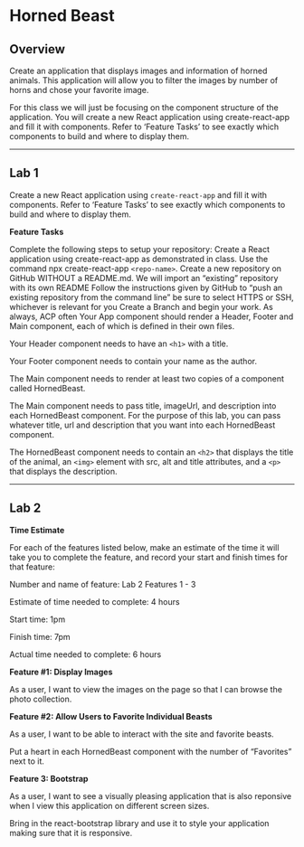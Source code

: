 # Horned Beast

## Overview
Create an application that displays images and information of horned animals. This application will allow you to filter the images by number of horns and chose your favorite image.

For this class we will just be focusing on the component structure of the application. You will create a new React application using create-react-app and fill it with components. Refer to ‘Feature Tasks’ to see exactly which components to build and where to display them.

***

## Lab 1
Create a new React application using `create-react-app` and fill it with components. Refer to ‘Feature Tasks’ to see exactly which components to build and where to display them.

**Feature Tasks**

Complete the following steps to setup your repository:
Create a React application using create-react-app as demonstrated in class.
Use the command npx create-react-app `<repo-name>`.
Create a new repository on GitHub WITHOUT a README.md. We will import an “existing” repository with its own README
Follow the instructions given by GitHub to “push an existing repository from the command line”
be sure to select HTTPS or SSH, whichever is relevant for you
Create a Branch and begin your work. As always, ACP often
Your App component should render a Header, Footer and Main component, each of which is defined in their own files.

Your Header component needs to have an `<h1>` with a title.

Your Footer component needs to contain your name as the author.

The Main component needs to render at least two copies of a component called HornedBeast.

The Main component needs to pass title, imageUrl, and description into each HornedBeast component. For the purpose of this lab, you can pass whatever title, url and description that you want into each HornedBeast component.

The HornedBeast component needs to contain an `<h2>` that displays the title of the animal, an `<img>` element with src, alt and title attributes, and a `<p>` that displays the description.

***

## Lab 2
**Time Estimate**

For each of the features listed below, make an estimate of the time it will take you to complete the feature, and record your start and finish times for that feature:

Number and name of feature: Lab 2 Features 1 - 3

Estimate of time needed to complete: 4 hours

Start time: 1pm

Finish time: 7pm

Actual time needed to complete: 6 hours

**Feature #1: Display Images**

As a user, I want to view the images on the page so that I can browse the photo collection.


**Feature #2: Allow Users to Favorite Individual Beasts**

As a user, I want to be able to interact with the site and favorite beasts.

Put a heart in each HornedBeast component with the number of “Favorites” next to it.

**Feature 3: Bootstrap**

As a user, I want to see a visually pleasing application that is also reponsive when I view this application on different screen sizes.

Bring in the react-bootstrap library and use it to style your application making sure that it is responsive.
